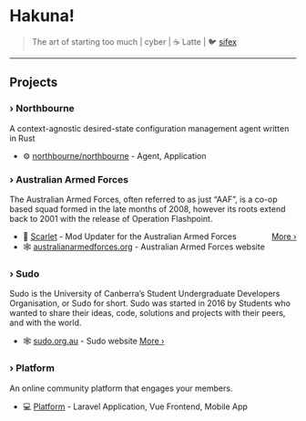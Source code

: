 # Hakuna!

> The art of starting too much | cyber | ☕ Latte | 🐦 [sifex](https://twitter.com/sifex)

---

## Projects

### › Northbourne

A context-agnostic desired-state configuration management agent written in Rust 

- ⚙ [northbourne/northbourne](https://docs.north.sh/) - Agent, Application

### › Australian Armed Forces

The Australian Armed Forces, often referred to as just “AAF”, is a co-op based squad formed in the late months of 2008, however its roots extend back to 2001 with the release of Operation Flashpoint.

- 🔴 [Scarlet](https://github.com/sifex/scarlet) - Mod Updater for the Australian Armed Forces <span style="float:right;">[More ›](https://australianarmedforces.org/mods/)</span>
- 🕸 [australianarmedforces.org](https://australianarmedforces.org) - Australian Armed Forces website

### › Sudo

Sudo is the University of Canberra’s Student Undergraduate Developers Organisation, or Sudo for short. Sudo was started in 2016 by Students who wanted to share their ideas, code, solutions and projects with their peers, and with the world.

- 🕸 [sudo.org.au](https://sudo.org.au/) - Sudo website [More ›](https://australianarmedforces.org/mods/)

### › Platform

An online community platform that engages your members.

- 💻 [Platform](https://platformapp.io/) - Laravel Application, Vue Frontend, Mobile App
